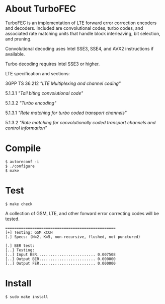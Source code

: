 About TurboFEC
==============

TurboFEC is an implementation of LTE forward error correction encoders and
decoders. Included are convolutional codes, turbo codes, and associated rate
matching units that handle block interleaving, bit selection, and pruning.

Convolutional decoding uses Intel SSE3, SSE4, and AVX2 instructions if
available.

Turbo decoding requires Intel SSE3 or higher.

LTE specification and sections:

3GPP TS 36.212 *"LTE Multiplexing and channel coding"*

5.1.3.1 *"Tail biting convolutional code"*

5.1.3.2 *"Turbo encoding"*

5.1.3.1 *"Rate matching for turbo coded transport channels"*

5.1.3.2 *"Rate matching for convolutionally coded transport channels
         and control information"*

Compile
=======
```
$ autoreconf -i
$ ./configure
$ make
```

Test
====
```
$ make check
```

A collection of GSM, LTE, and other forward error correcting codes will
be tested.

```
=================================================
[+] Testing: GSM xCCH
[.] Specs: (N=2, K=5, non-recursive, flushed, not punctured)

[.] BER test:
[..] Testing:
[..] Input BER.......................... 0.007508
[..] Output BER......................... 0.000000
[..] Output FER......................... 0.000000
```

Install
=======
```
$ sudo make install
```
